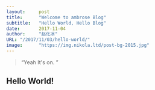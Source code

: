 ```yaml
---
layout:     post 
title:      "Welcome to ambrose Blog"
subtitle:   "Hello World, Hello Blog"
date:       2017-11-04
author:     "赵化冰"
URL: "/2017/11/03/hello-world/"
image:      "https://img.nikola.ltd/post-bg-2015.jpg"
---
```


> “Yeah It's on. ”


## Hello World!
